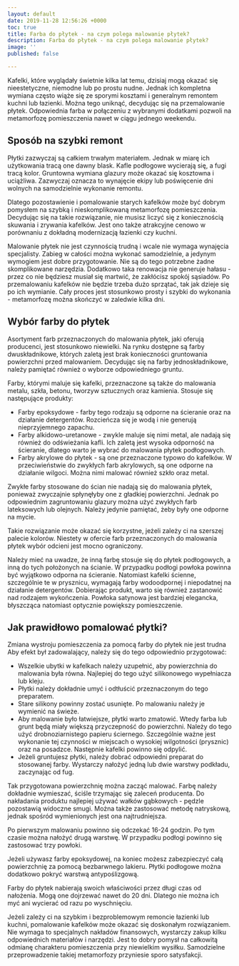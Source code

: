 ```yaml
---
layout: default
date: 2019-11-28 12:56:26 +0000
toc: true
title: Farba do płytek - na czym polega malowanie płytek?
description: Farba do płytek - na czym polega malowanie płytek?
image: ''
published: false

---
```

Kafelki, które wyglądały świetnie kilka lat temu, dzisiaj mogą okazać się nieestetyczne, niemodne lub po prostu nudne. Jednak ich kompletna wymiana często wiąże się ze sporymi kosztami i generalnym remontem kuchni lub łazienki. Można tego uniknąć, decydując się na przemalowanie płytek. Odpowiednia farba w połączeniu z wybranymi dodatkami pozwoli na metamorfozę pomieszczenia nawet w ciągu jednego weekendu.

## Sposób na szybki remont

Płytki zazwyczaj są całkiem trwałym materiałem. Jednak w miarę ich użytkowania tracą one dawny blask. Kafle podłogowe wycierają się, a fugi tracą kolor. Gruntowna wymiana glazury może okazać się kosztowna i uciążliwa. Zazwyczaj oznacza to wynajęcie ekipy lub poświęcenie dni wolnych na samodzielnie wykonanie remontu.

Dlatego pozostawienie i pomalowanie starych kafelków może być dobrym pomysłem na szybką i nieskomplikowaną metamorfozę pomieszczenia. Decydując się na takie rozwiązanie, nie musisz liczyć się z koniecznością skuwania i zrywania kafelków. Jest ono także atrakcyjne cenowo w porównaniu z dokładną modernizacją łazienki czy kuchni.

Malowanie płytek nie jest czynnością trudną i wcale nie wymaga wynajęcia specjalisty. Zabieg w całości można wykonać samodzielnie, a jedynym wymogiem jest dobre przygotowanie. Nie są do tego potrzebne żadne skomplikowane narzędzia. Dodatkowo taka renowacja nie generuje hałasu - przez co nie będziesz musiał się martwić, że zakłócisz spokój sąsiadów. Po przemalowaniu kafelków nie będzie trzeba dużo sprzątać, tak jak dzieje się po ich wymianie. Cały proces jest stosunkowo prosty i szybki do wykonania - metamorfozę można skończyć w zaledwie kilka dni.

## Wybór farby do płytek

Asortyment farb przeznaczonych do malowania płytek, jaki oferują producenci, jest stosunkowo niewielki. Na rynku dostępne są farby dwuskładnikowe, których zaletą jest brak konieczności gruntowania powierzchni przed malowaniem. Decydując się na farby jednoskładnikowe, należy pamiętać również o wyborze odpowiedniego gruntu.

Farby, którymi maluje się kafelki, przeznaczone są także do malowania metalu, szkła, betonu, tworzyw sztucznych oraz kamienia. Stosuje się następujące produkty:

* Farby epoksydowe - farby tego rodzaju są odporne na ścieranie oraz na działanie detergentów. Rozcieńcza się je wodą i nie generują nieprzyjemnego zapachu.
* Farby alkidowo-uretanowe - zwykle maluje się nimi metal, ale nadają się również do odświeżania kafli. Ich zaletą jest wysoka odporność na ścieranie, dlatego warto je wybrać do malowania płytek podłogowych.
* Farby akrylowe do płytek - są one przeznaczone typowo do kafelków. W przeciwieństwie do zwykłych farb akrylowych, są one odporne na działanie wilgoci. Można nimi malować również szkło oraz metal.

Zwykłe farby stosowane do ścian nie nadają się do malowania płytek, ponieważ zwyczajnie spłynęłyby one z gładkiej powierzchni. Jednak po odpowiednim zagruntowaniu glazury można użyć zwykłych farb lateksowych lub olejnych. Należy jedynie pamiętać, żeby były one odporne na mycie.

Takie rozwiązanie może okazać się korzystne, jeżeli zależy ci na szerszej palecie kolorów. Niestety w ofercie farb przeznaczonych do malowania płytek wybór odcieni jest mocno ograniczony.

Należy mieć na uwadze, że inną farbę stosuje się do płytek podłogowych, a inną do tych położonych na ścianie. W przypadku podłogi powłoka powinna być wyjątkowo odporna na ścieranie. Natomiast kafelki ścienne, szczególnie te w prysznicu, wymagają farby wodoodpornej i niepodatnej na działanie detergentów. Dobierając produkt, warto się również zastanowić nad rodzajem wykończenia. Powłoka satynowa jest bardziej elegancka, błyszcząca natomiast optycznie powiększy pomieszczenie.

## Jak prawidłowo pomalować płytki?

Zmiana wystroju pomieszczenia za pomocą farby do płytek nie jest trudna Aby efekt był zadowalający, należy się do tego odpowiednio przygotować:

* Wszelkie ubytki w kafelkach należy uzupełnić, aby powierzchnia do malowania była równa. Najlepiej do tego użyć silikonowego wypełniacza lub kleju.
* Płytki należy dokładnie umyć i odtłuścić przeznaczonym do tego preparatem.
* Stare silikony powinny zostać usunięte. Po malowaniu należy je wymienić na świeże.
* Aby malowanie było łatwiejsze, płytki warto zmatowić. Wtedy farba lub grunt będą miały większą przyczepność do powierzchni. Należy do tego użyć drobnoziarnistego papieru ściernego. Szczególnie ważne jest wykonanie tej czynności w miejscach o wysokiej wilgotności (prysznic) oraz na posadzce. Następnie kafelki powinno się odpylić.
* Jeżeli gruntujesz płytki, należy dobrać odpowiedni preparat do stosowanej farby. Wystarczy nałożyć jedną lub dwie warstwy podkładu, zaczynając od fug.

Tak przygotowana powierzchnię można zacząć malować. Farbę należy dokładnie wymieszać, ściśle trzymając się zaleceń producenta. Do nakładania produktu najlepiej używać wałków gąbkowych - pędzle pozostawią widoczne smugi. Można także zastosować metodę natryskową, jednak spośród wymienionych jest ona najtrudniejsza.

Po pierwszym malowaniu powinno się odczekać 16-24 godzin. Po tym czasie można nałożyć drugą warstwę. W przypadku podłogi powinno się zastosować trzy powłoki.

Jeżeli używasz farby epoksydowej, na koniec możesz zabezpieczyć całą powierzchnię za pomocą bezbarwnego lakieru. Płytki podłogowe można dodatkowo pokryć warstwą antypoślizgową.

Farby do płytek nabierają swoich właściwości przez długi czas od nałożenia. Mogą one dojrzewać nawet do 20 dni. Dlatego nie można ich myć ani wycierać od razu po wyschnięciu.

Jeżeli zależy ci na szybkim i bezproblemowym remoncie łazienki lub kuchni, pomalowanie kafelków może okazać się doskonałym rozwiązaniem. Nie wymaga to specjalnych nakładów finansowych, wystarczy zakup kilku odpowiednich materiałów i narzędzi. Jest to dobry pomysł na całkowitą odmianę charakteru pomieszczenia przy niewielkim wysiłku. Samodzielne przeprowadzenie takiej metamorfozy przyniesie sporo satysfakcji.